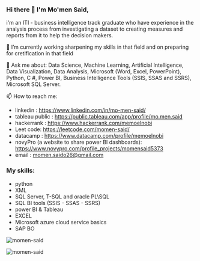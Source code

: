 ### Hi there 👋 I'm Mo'men Said,

i'm an ITI - business intelligence track graduate who have experience in the analysis process from investigating a dataset to creating measures and reports from it to help the decision makers.


🔭 I’m currently working sharpening my skills in that field and on preparing for cretification in that field

💬 Ask me about:
	Data Science, Machine Learning, Artificial Intelligence, Data Visualization, Data Analysis, Microsoft (Word, Excel, PowerPoint), Python, C #, Power BI, Business Intelligence Tools (SSIS, SSAS and SSRS), Microsoft SQL Server.

📫 How to reach me:
- linkedin : https://www.linkedin.com/in/mo-men-said/
- tableau public : https://public.tableau.com/app/profile/mo.men.said
- hackerrank : https://www.hackerrank.com/memoelnobi
- Leet code: https://leetcode.com/momen-said/
- datacamp : https://www.datacamp.com/profile/memoelnobi
- novyPro (a website to share power BI dashboards): https://www.novypro.com/profile_projects/momensaid5373
- email : momen.saido26@gmail.com 

### My skills:

- python
- XML
- SQL Server, T-SQL and oracle PL\SQL
- SQL BI tools (SSIS - SSAS - SSRS)
- power BI & Tableau
- EXCEL
- Microsoft azure cloud service basics
- SAP BO

<p><img align="center" src="https://github-readme-stats.vercel.app/api/top-langs?username=momen-said&show_icons=true&locale=en&layout=compact" alt="momen-said" /></p>

<p align="left"> <img src="https://komarev.com/ghpvc/?username=momen-said&label=Profile%20views&color=0e75b6&style=flat" alt="momen-said" /> </p>
